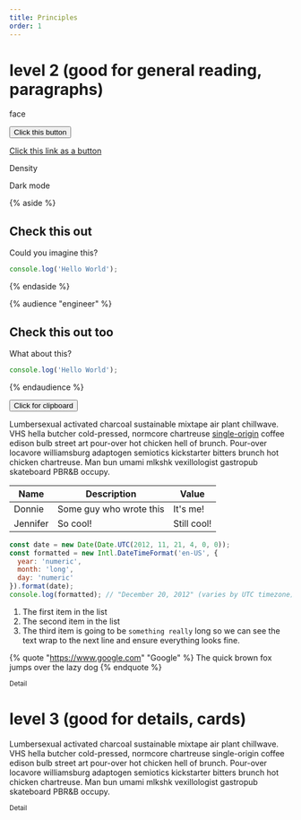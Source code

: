 ```yaml
---
title: Principles
order: 1
---
```


# level 2 (good for general reading, paragraphs)

<liga-icon>face</liga-icon>

<button>Click this button</button>

<div data-density-shift>
  <a class="button" href="#">Click this link as a button</a>
</div>

<toggle-range type="range" max="50">Density</toggle-range>

<toggle-range type="checkbox">Dark mode</toggle-range>

<audience-control audience="engineer"></audience-control>

<delta-color-accent reference="--feedback_standard_foreground-color"></delta-color-accent>

<delta-color-text reference="--box_standard_foreground-color"></delta-color-text>

{% aside %}
## Check this out

Could you imagine this?

```js
console.log('Hello World');
```

{% endaside %}

{% audience "engineer" %}

## Check this out too

What about this?

```js
console.log('Hello World');
```

{% endaudience %}

<clipboard-copy value="hello@example.com">
  <button>Click for clipboard</button>
</clipboard-copy>

Lumbersexual activated charcoal sustainable mixtape air plant chillwave. VHS hella butcher cold-pressed, normcore chartreuse [single-origin](https://google.com) coffee edison bulb street art pour-over hot chicken hell of brunch. Pour-over locavore williamsburg adaptogen semiotics kickstarter bitters brunch hot chicken chartreuse. Man bun umami mlkshk vexillologist gastropub skateboard PBR&B occupy.

| Name | Description | Value |
| ---- | ----------- | ----- |
| Donnie | Some guy who wrote this | It's me! |
| Jennifer | So cool! | Still cool! |

```js
const date = new Date(Date.UTC(2012, 11, 21, 4, 0, 0));
const formatted = new Intl.DateTimeFormat('en-US', {
  year: 'numeric',
  month: 'long',
  day: 'numeric'
}).format(date);
console.log(formatted); // "December 20, 2012" (varies by UTC timezone)
```

1. The first item in the list
1. The second item in the list
1. The third item is going to be `something really` long so we can see the text wrap to the next line and ensure everything looks fine.

{% quote "https://www.google.com" "Google" %}
The quick brown fox jumps over the lazy dog
{% endquote %}

<small>Detail</small>

<div data-density-shift>

  # level 3 (good for details, cards)

  Lumbersexual activated charcoal sustainable mixtape air plant chillwave. VHS hella butcher cold-pressed, normcore chartreuse single-origin coffee edison bulb street art pour-over hot chicken hell of brunch. Pour-over locavore williamsburg adaptogen semiotics kickstarter bitters brunch hot chicken chartreuse. Man bun umami mlkshk vexillologist gastropub skateboard PBR&B occupy.

  <small>Detail</small>

</div>